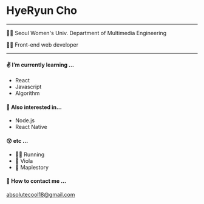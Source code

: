 # HyeRyun Cho
---
👩‍🎓 Seoul Women's Univ. Department of Multimedia Engineering

👩‍💻 Front-end web developer

---
#### ✌️ I’m currently learning ...
 - React
 - Javascript
 - Algorithm
 
#### 👀 Also interested in...
- Node.js
- React Native

#### 😙 etc ...
- 🏃‍♀️ Running
- 🎻 Viola
- 🍁 Maplestory

#### 📧 How to contact me ...  
absolutecool18@gmail.com
